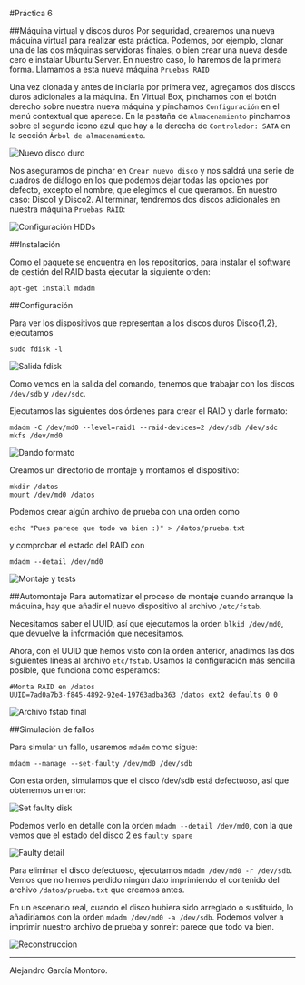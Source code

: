#Práctica 6


##Máquina virtual y discos duros
Por seguridad, crearemos una nueva máquina virtual para realizar esta práctica. Podemos, por ejemplo, clonar una de las dos máquinas servidoras finales, o bien crear una nueva desde cero e instalar Ubuntu Server. En nuestro caso, lo haremos de la primera forma. Llamamos a esta nueva máquina `Pruebas RAID`

Una vez clonada y antes de iniciarla por primera vez, agregamos dos discos duros adicionales a la máquina. En Virtual Box, pinchamos con el botón derecho sobre nuestra nueva máquina y pinchamos `Configuración` en el menú contextual que aparece. En la pestaña de `Almacenamiento` pinchamos sobre el segundo icono azul que hay a la derecha de `Controlador: SATA` en la sección `Árbol de almacenamiento`.

![Nuevo disco duro](./IMGs/P6-01-NuevoDiscoDuro.png)

Nos aseguramos de pinchar en `Crear nuevo disco` y nos saldrá una serie de cuadros de diálogo en los  que podemos dejar todas las opciones por defecto, excepto el nombre, que elegimos el que queramos. En nuestro caso: Disco1 y Disco2. Al terminar, tendremos dos discos adicionales en nuestra máquina `Pruebas RAID`:

![Configuración HDDs](./IMGs/P6-02-ConfiguracionHDDs.png)	

##Instalación

Como el paquete se encuentra en los repositorios, para instalar el software de gestión del RAID basta ejecutar la siguiente orden:

```
apt-get install mdadm
```

##Configuración

Para ver los dispositivos que representan a los discos duros Disco{1,2}, ejecutamos

```
sudo fdisk -l
```

![Salida fdisk](./IMGs/P6-03-SalidaFdisk.png)

Como vemos en la salida del comando, tenemos que trabajar con los discos `/dev/sdb` y `/dev/sdc`.

Ejecutamos las siguientes dos órdenes para crear el RAID y darle formato:

```
mdadm -C /dev/md0 --level=raid1 --raid-devices=2 /dev/sdb /dev/sdc
mkfs /dev/md0
```

![Dando formato](./IMGs/P6-04-DandoFormato.png)

Creamos un directorio de montaje y montamos el dispositivo:

```
mkdir /datos
mount /dev/md0 /datos
```

Podemos crear algún archivo de prueba con una orden como 

```
echo "Pues parece que todo va bien :)" > /datos/prueba.txt
```

y comprobar el estado del RAID con

```
mdadm --detail /dev/md0
```

![Montaje y tests](./IMGs/P6-05-MontajeYPrueba.png)

##Automontaje
Para automatizar el proceso de montaje cuando arranque la máquina, hay que añadir el nuevo dispositivo al archivo `/etc/fstab`.

Necesitamos saber el UUID, así que ejecutamos la orden `blkid /dev/md0`, que devuelve la información que necesitamos.

Ahora, con el UUID que hemos visto con la orden anterior, añadimos las dos siguientes líneas al archivo `etc/fstab`. Usamos la configuración más sencilla posible, que funciona como esperamos:

```
#Monta RAID en /datos
UUID=7ad0a7b3-f845-4892-92e4-19763adba363 /datos ext2 defaults 0 0
```

![Archivo fstab final](./IMGs/P6-06-Fstab.png)

##Simulación de fallos

Para simular un fallo, usaremos `mdadm` como sigue:

```
mdadm --manage --set-faulty /dev/md0 /dev/sdb
```

Con esta orden, simulamos que el disco /dev/sdb está defectuoso, así que obtenemos un error:

![Set faulty disk](./IMGs/P6-07-SetFaulty.png)

Podemos verlo en detalle con la orden `mdadm --detail /dev/md0`, con la que vemos que el estado del disco 2 es `faulty spare`

![Faulty detail](./IMGs/P6-08-FaultyDetail.png)

Para eliminar el disco defectuoso, ejecutamos `mdadm /dev/md0 -r /dev/sdb`. Vemos que no hemos perdido ningún dato imprimiendo el contenido del archivo `/datos/prueba.txt` que creamos antes.

En un escenario real, cuando el disco hubiera sido arreglado o sustituido, lo añadiríamos con la orden `mdadm /dev/md0 -a /dev/sdb`. Podemos volver a imprimir nuestro archivo de prueba y sonreír: parece que todo va bien.

![Reconstruccion](./IMGs/P6-09-Reconstruccion.png)


----
Alejandro García Montoro.